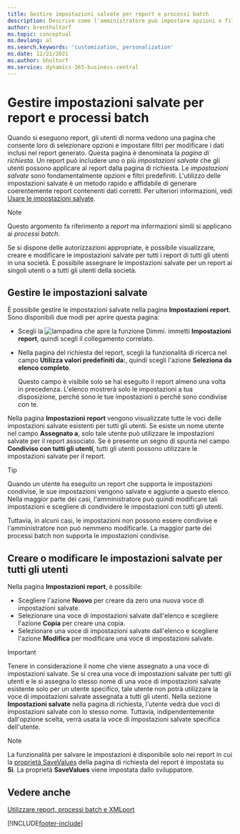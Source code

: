 ```yaml
---
title: Gestire impostazioni salvate per report e processi batch
description: Descrive come l'amministratore può impostare opzioni e filtri predefiniti per un report e condividere tali impostazioni con uno o tutti gli utenti.
author: brentholtorf
ms.topic: conceptual
ms.devlang: al
ms.search.keywords: 'customization, personalization'
ms.date: 12/21/2021
ms.author: bholtorf
ms.service: dynamics-365-business-central
---
```

# Gestire impostazioni salvate per report e processi batch

Quando si eseguono report, gli utenti di norma vedono una pagina che consente loro di selezionare opzioni e impostare filtri per modificare i dati inclusi nel report generato. Questa pagina è denominata la *pagina di richiesta*. Un report può includere uno o più *impostazioni salvate* che gli utenti possono applicare al report dalla pagina di richiesta. Le *impostazioni salvate* sono fondamentalmente opzioni e filtri predefiniti. L'utilizzo delle impostazioni salvate è un metodo rapido e affidabile di generare coerentemente report contenenti dati corretti. Per ulteriori informazioni, vedi [Usare le impostazioni salvate](ui-work-report.md#SavedSettings).

> [!NOTE]
> Questo argomento fa riferimento a *report* ma informazioni simili si applicano ai *processi batch*.

Se si dispone delle autorizzazioni appropriate, è possibile visualizzare, creare e modificare le impostazioni salvate per tutti i report di tutti gli utenti in una società. È possibile assegnare le impostazioni salvate per un report ai singoli utenti o a tutti gli utenti della società.

## Gestire le impostazioni salvate

È possibile gestire le impostazioni salvate nella pagina **Impostazioni report**. Sono disponibili due modi per aprire questa pagina:

- Scegli la ![lampadina che apre la funzione Dimmi.](media/ui-search/search_small.png "Informazioni sull'operazione che si desidera eseguire") immetti **Impostazioni report**, quindi scegli il collegamento correlato.
- Nella pagina del richiesta del report, scegli la funzionalità di ricerca nel campo **Utilizza valori predefiniti da:**, quindi scegli l'azione **Seleziona da elenco completo**.

    Questo campo è visibile solo se hai eseguito il report almeno una volta in precedenza. L'elenco mostrerà solo le impostazioni a tua disposizione, perché sono le tue impostazioni o perché sono condivise con te.

Nella pagina **Impostazioni report** vengono visualizzate tutte le voci delle impostazioni salvate esistenti per tutti gli utenti. Se esiste un nome utente nel campo **Assegnato a**, solo tale utente può utilizzare le impostazioni salvate per il report associato. Se è presente un segno di spunta nel campo **Condiviso con tutti gli utenti**, tutti gli utenti possono utilizzare le impostazioni salvate per il report.  

> [!TIP]
> Quando un utente ha eseguito un report che supporta le impostazioni condivise, le sue impostazioni vengono salvate e aggiunte a questo elenco. Nella maggior parte dei casi, l'amministratore può quindi modificare tali impostazioni e scegliere di condividere le impostazioni con tutti gli utenti.
>
> Tuttavia, in alcuni casi, le impostazioni non possono essere condivise e l'amministratore non può nemmeno modificarle. La maggior parte dei processi batch non supporta le impostazioni condivise.  

## Creare o modificare le impostazioni salvate per tutti gli utenti

Nella pagina **Impostazioni report**, è possibile:

- Scegliere l'azione **Nuovo** per creare da zero una nuova voce di impostazioni salvate.
- Selezionare una voce di impostazioni salvate dall'elenco e scegliere l'azione **Copia** per creare una copia.
- Selezionare una voce di impostazioni salvate dall'elenco e scegliere l'azione **Modifica** per modificare una voce di impostazioni salvate.

> [!Important]
> Tenere in considerazione il nome che viene assegnato a una voce di impostazioni salvate. Se si crea una voce di impostazioni salvate per tutti gli utenti e le si assegna lo stesso nome di una voce di impostazioni salvate esistente solo per un utente specifico, tale utente non potrà utilizzare la voce di impostazioni salvate assegnata a tutti gli utenti.  Nella sezione **Impostazioni salvate** nella pagina di richiesta, l'utente vedrà due voci di impostazioni salvate con lo stesso nome. Tuttavia, indipendentemente dall'opzione scelta, verrà usata la voce di impostazioni salvate specifica dell'utente.

> [!NOTE]
> La funzionalità per salvare le impostazioni è disponibile solo nei report in cui la [proprietà SaveValues](/dynamics365/business-central/dev-itpro/developer/properties/devenv-savevalues-property) della pagina di richiesta del report è impostata su **Sì**. La proprietà **SaveValues** viene impostata dallo sviluppatore.  

## Vedere anche

[Utilizzare report, processi batch e XMLport](ui-work-report.md)  


[!INCLUDE[footer-include](includes/footer-banner.md)]